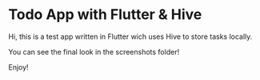 # Todo App with Flutter & Hive

Hi, this is a test app written in Flutter wich uses Hive to store tasks locally.

You can see the final look in the screenshots folder!

Enjoy!
